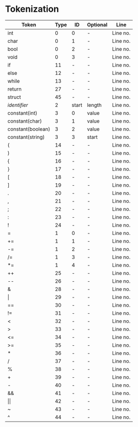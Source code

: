 # Tokenization
Token | Type | ID | Optional | Line 
----- | ---- | -- | -------- | ----
int | 0 | 0 | - | Line no.
char | 0 | 1 | - | Line no.
bool | 0 | 2 | - | Line no.
void | 0 | 3 | - | Line no.
if | 11 | - | - | Line no.
else | 12 | - | - | Line no.
while | 13 | - | - | Line no.
return | 27 | - | - | Line no.
struct | 45 | - | - | Line no.
*identifier* | 2 | start | length | Line no.
constant(int) | 3 | 0 | value | Line no.
constant(char) | 3 | 1 | value | Line no.
constant(boolean) | 3 | 2 | value | Line no.
constant(string) | 3 | 3 | start | Line no.
( | 14 | - | - | Line no.
) | 15 | - | - | Line no.
{ | 16 | - | - | Line no.
} | 17 | - | - | Line no.
[ | 18 | - | - | Line no.
] | 19 | - | - | Line no.
. | 20 | - | - | Line no.
, | 21 | - | - | Line no.
; | 22 | - | - | Line no.
: | 23 | - | - | Line no.
! | 24 | - | - | Line no.
= | 1 | 0 | - | Line no.
+= | 1 | 1 | - | Line no.
-= | 1 | 2 | - | Line no.
/= | 1 | 3 | - | Line no.
*= | 1 | 4 | - | Line no.
++ | 25 | - | - | Line no.
-- | 26 | - | - | Line no.
& | 28 | - | - | Line no.
\| | 29 | - | - | Line no.
== | 30 | - | - | Line no.
!= | 31 | - | - | Line no.
< | 32 | - | - | Line no.
\> | 33 | - | - | Line no.
<= | 34 | - | - | Line no.
\>= | 35 | - | - | Line no.
\* | 36 | - | - | Line no.
/ | 37 | - | - | Line no.
% | 38 | - | - | Line no.
\+ | 39 | - | - | Line no.
\- | 40 | - | - | Line no.
&& | 41 | - | - | Line no.
\|\| | 42 | - | -  | Line no.
~ | 43 | - | - | Line no.
^ | 44 | - | - | Line no.